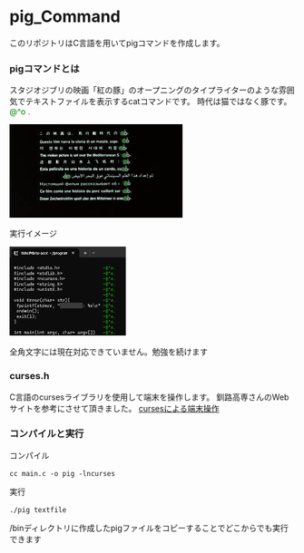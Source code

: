 # pig_Command
このリポジトリはC言語を用いてpigコマンドを作成します。
### pigコマンドとは
スタジオジブリの映画「紅の豚」のオープニングのタイプライターのような雰囲気でテキストファイルを表示するcatコマンドです。
時代は猫ではなく豚です。<span style="color:green;">@^o .</span>

![紅の豚](./img/red_pig.jpg)

実行イメージ

![実行途中](./img/pigCommand.png)

全角文字には現在対応できていません。勉強を続けます
### curses.h
C言語のcursesライブラリを使用して端末を操作します。
釧路高専さんのWebサイトを参考にさせて頂きました。
[cursesによる端末操作](https://www.kushiro-ct.ac.jp/yanagawa/ex-2017/2-game/01.html)

### コンパイルと実行
コンパイル
```
cc main.c -o pig -lncurses
```
実行
```
./pig textfile
```
/binディレクトリに作成したpigファイルをコピーすることでどこからでも実行できます
